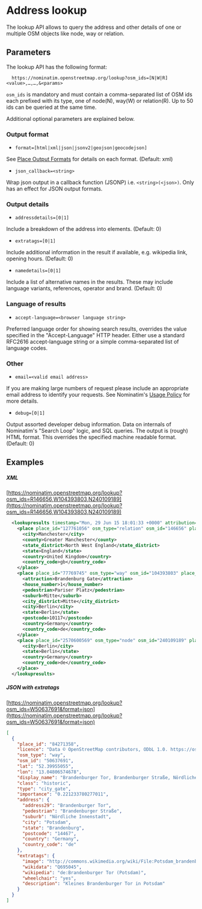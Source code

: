 # Address lookup

The lookup API allows to query the address and other details of one or
multiple OSM objects like node, way or relation.

## Parameters

The lookup API has the following format:

```
  https://nominatim.openstreetmap.org/lookup?osm_ids=[N|W|R]<value>,…,…,&<params>
```

`osm_ids` is mandatory and must contain a comma-separated list of OSM ids each
prefixed with its type, one of node(N), way(W) or relation(R). Up to 50 ids
can be queried at the same time.

Additional optional parameters are explained below.

### Output format

* `format=[html|xml|json|jsonv2|geojson|geocodejson]`

See [Place Output Formats](Output.md) for details on each format. (Default: xml)

* `json_callback=<string>`

Wrap json output in a callback function (JSONP) i.e. `<string>(<json>)`.
Only has an effect for JSON output formats.

### Output details

* `addressdetails=[0|1]`

Include a breakdown of the address into elements. (Default: 0)


* `extratags=[0|1]`

Include additional information in the result if available,
e.g. wikipedia link, opening hours. (Default: 0)


* `namedetails=[0|1]`

Include a list of alternative names in the results. These may include
language variants, references, operator and brand. (Default: 0)


### Language of results

* `accept-language=<browser language string>`

Preferred language order for showing search results, overrides the value
specified in the "Accept-Language" HTTP header.
Either use a standard RFC2616 accept-language string or a simple
comma-separated list of language codes.


### Other

* `email=<valid email address>`

If you are making large numbers of request please include an appropriate email
address to identify your requests. See Nominatim's [Usage Policy](https://operations.osmfoundation.org/policies/nominatim/) for more details.

* `debug=[0|1]`

Output assorted developer debug information. Data on internals of Nominatim's
"Search Loop" logic, and SQL queries. The output is (rough) HTML format.
This overrides the specified machine readable format. (Default: 0)


## Examples

##### XML

[https://nominatim.openstreetmap.org/lookup?osm_ids=R146656,W104393803,N240109189](https://nominatim.openstreetmap.org/lookup?osm_ids=R146656,W104393803,N240109189)

```xml
  <lookupresults timestamp="Mon, 29 Jun 15 18:01:33 +0000" attribution="Data © OpenStreetMap contributors, ODbL 1.0. https://www.openstreetmap.org/copyright" querystring="R146656,W104393803,N240109189" polygon="false">
    <place place_id="127761056" osm_type="relation" osm_id="146656" place_rank="16" lat="53.4791466" lon="-2.2447445" display_name="Manchester, Greater Manchester, North West England, England, United Kingdom" class="boundary" type="administrative" importance="0.704893333438333">
      <city>Manchester</city>
      <county>Greater Manchester</county>
      <state_district>North West England</state_district>
      <state>England</state>
      <country>United Kingdom</country>
      <country_code>gb</country_code>
    </place>
    <place place_id="77769745" osm_type="way" osm_id="104393803" place_rank="30" lat="52.5162024" lon="13.3777343363579" display_name="Brandenburg Gate, 1, Pariser Platz, Mitte, Berlin, 10117, Germany" class="tourism" type="attraction" importance="0.443472858361592">
      <attraction>Brandenburg Gate</attraction>
      <house_number>1</house_number>
      <pedestrian>Pariser Platz</pedestrian>
      <suburb>Mitte</suburb>
      <city_district>Mitte</city_district>
      <city>Berlin</city>
      <state>Berlin</state>
      <postcode>10117</postcode>
      <country>Germany</country>
      <country_code>de</country_code>
    </place>
    <place place_id="2570600569" osm_type="node" osm_id="240109189" place_rank="15" lat="52.5170365" lon="13.3888599" display_name="Berlin, Germany" class="place" type="city" importance="0.822149797630868">
      <city>Berlin</city>
      <state>Berlin</state>
      <country>Germany</country>
      <country_code>de</country_code>
    </place>
  </lookupresults>
```

##### JSON with extratags

[https://nominatim.openstreetmap.org/lookup?osm_ids=W50637691&format=json](https://nominatim.openstreetmap.org/lookup?osm_ids=W50637691&format=json)

```json
[
  {
    "place_id": "84271358",
    "licence": "Data © OpenStreetMap contributors, ODbL 1.0. https://osm.org/copyright",
    "osm_type": "way",
    "osm_id": "50637691",
    "lat": "52.39955055",
    "lon": "13.04806574678",
    "display_name": "Brandenburger Tor, Brandenburger Straße, Nördliche Innenstadt, Innenstadt, Potsdam, Brandenburg, 14467, Germany",
    "class": "historic",
    "type": "city_gate",
    "importance": "0.221233780277011",
    "address": {
      "address29": "Brandenburger Tor",
      "pedestrian": "Brandenburger Straße",
      "suburb": "Nördliche Innenstadt",
      "city": "Potsdam",
      "state": "Brandenburg",
      "postcode": "14467",
      "country": "Germany",
      "country_code": "de"
    },
    "extratags": {
      "image": "http://commons.wikimedia.org/wiki/File:Potsdam_brandenburger_tor.jpg",
      "wikidata": "Q695045",
      "wikipedia": "de:Brandenburger Tor (Potsdam)",
      "wheelchair": "yes",
      "description": "Kleines Brandenburger Tor in Potsdam"
    }
  }
]
```
